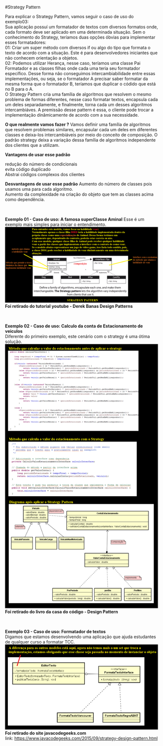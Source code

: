 #Strategy Pattern
	
Para explicar o Strategy Pattern, vamos seguir o caso de uso do exemplo03:
<br/>
Sua aplicação possuí um formatador de textos com diversos formatos onde, cada formato deve ser aplicado em uma determinada situação. Sem o conhecimento do Strategy, teríamos duas opções óbvias para implementar
esses formatadores:
<br/>
01: Criar um super método com diversos if ou algo do tipo que formata o texto de acordo com a situação. Este é para desenvolvedores iniciantes que não conhecem orientação a objetos.
<br/>
02: Podemos utilizar Herança, nesse caso, teríamos uma classe Pai Formatador e as classes filhas onde cada uma teria seu formatador específico. Desse forma não conseguimos intercambiabilidade entre essas implementações, ou seja, se o formatador A precisar saber formatar da mesma forma que o formatador B, teríamos que duplicar o códido que está no B para o A.
<br/>
O Strategy Pattern cria uma família de algoritmos que resolvem o mesmo problema de formas diferentes, nesse caso formatar textos, encapsula cada um deles separadamente, e finalmente,
torna cada um desses algoritmos intercambiáves. A premissão desse pattern é essa, o cliente pode trocar a implementação dinâmicamente de acordo com a sua necessidade.
<br/>

<b>O que realmente vamos fazer ?</b>
Vamos definir uma família de algoritmos que resolvem problemas similares,  encapsular cada um deles em diferentes classes e deixa-los intercambiáveis por meio do conceito de composição.
O padrão strategy deixa a variação dessa família de algoritmos independente dos clientes que a utilizam.

<b>Vantagens de usar esse padrão</b>

redução do número de condicionais
<br/>
evita código duplicado
<br/>
Abstrai códigos complexos dos clientes
<br/>

<b>Desvantagens de usar esse padrão</b>
Aumento do número de classes pois usamos uma para cada algoritmo.
<br/>
Aumento da complexidade na criação do objeto que tem as classes acima como dependência.

<br/><br/>
<b>Exemplo 01 - Caso de uso: A famosa superClasse Aminal</b>
Esse é um exemplo mais simples para iniciar o entendimento.
<br/>
![alt tag](https://github.com/edneyRoldao/DesignPatternComJava/blob/master/supportFiles/strategyExemplo01.png)
<br/>
<b>Foi retirado do tutorial youtube - Derek Banas Design Patterns</b>

<br/><br/>
<b>Exemplo 02 - Caso de uso: Calculo da conta de Estacionamento de veiculos</b>
<br/>
Diferente do primeiro exemplo, este cenário com o strategy é uma ótima solução.
<br/>
![alt tag](https://github.com/edneyRoldao/DesignPatternComJava/blob/master/supportFiles/strategyExemplo02.png)
<b>Foi retirado do livro da casa do código - Design Pattern</b>

<br/><br/>
<b>Exemplo 03 - Caso de uso: Formatador de textos</b>
<br/>
Digamos que estamos desenvolvendo uma aplicação que ajuda estudantes de qualquer curso a formatar TCC.
<br/> 
![alt tag](https://github.com/edneyRoldao/DesignPatternComJava/blob/master/supportFiles/strategyExemplo03.png)
<br/>
<b>Foi retirado do site javacodegeeks.com</b>
<br/>
link: https://www.javacodegeeks.com/2015/09/strategy-design-pattern.html








